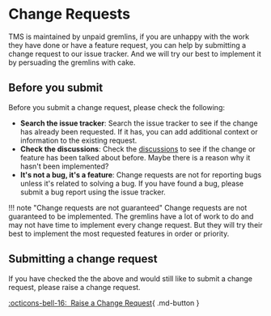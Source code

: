 # Change Requests

TMS is maintained by unpaid gremlins, if you are unhappy with the work they have done or have a feature request, you can help by submitting a change request to our issue tracker. And we will try our best to implement it by persuading the gremlins with cake.

## Before you submit
Before you submit a change request, please check the following:

- **Search the issue tracker**: Search the issue tracker to see if the change has already been requested. If it has, you can add additional context or information to the existing request.
- **Check the discussions**: Check the [discussions] to see if the change or feature has been talked about before. Maybe there is a reason why it hasn't been implemented?
- **It's not a bug, it's a feature**: Change requests are not for reporting bugs unless it's related to solving a bug. If you have found a bug, please submit a bug report using the issue tracker.

!!! note "Change requests are not guaranteed"
    Change requests are not guaranteed to be implemented. The gremlins have a lot of work to do and may not have time to implement every change request. But they will try their best to implement the most requested features in order or priority.

## Submitting a change request
If you have checked the the above and would still like to submit a change request, please raise a change request.

[:octicons-bell-16:&nbsp; Raise a Change Request][issue tracker]{ .md-button }


[issue tracker]: https://github.com/CJBuchel/TMS/issues
[discussions]: https://github.com/CJBuchel/TMS/discussions